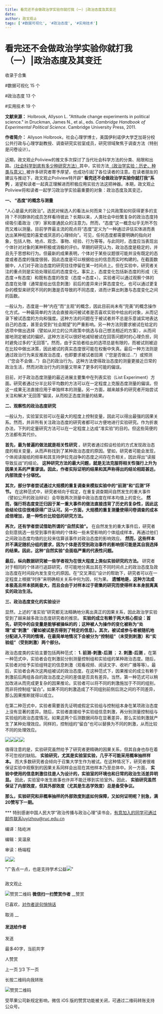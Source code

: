 ```yaml
---
title: 看完还不会做政治学实验你就打我（一）|政治态度及其变迁
date: 
author: 政文观止
tags: ['#数据可视化', '#政治态度', '#实用技术']
---
```

# 看完还不会做政治学实验你就打我（一）|政治态度及其变迁


收录于合集

#数据可视化 15 个

#政治态度 13 个

#实用技术 19 个

**文献来源：** Holbrook, Allyson L. "Attitude change experiments in political
science." in Druckman, James N., et al., eds. _Cambridge Handbook of
Experimental Political Science_. Cambridge University Press, 2011.

  

 **作者简介：** Allyson
Holbrook，社会心理学博士，美国伊利诺伊大学芝加哥分校公共行政与心理学副教授、调查研究实验室成员，研究领域聚焦于调查方法（特别是问卷设计）。

  

  

近期，政文观止Poliview的推文多次探讨了当代社会科学方法的分类、局限和出路。[（社会科学到底有多少种研究方法）](http://mp.weixin.qq.com/s?__biz=MzI5ODY0MTQ1OA==&mid=2247484809&idx=1&sn=228af3bad8a707571fb73978e893da94&chksm=eca3f4d4dbd47dc2f3fb3c94acf1057ee57e640c0d1ed1da51740921a5222535d8e904e4b612&scene=21#wechat_redirect)其中，实验方法[（政治学实验：历史、种类与意义）](http://mp.weixin.qq.com/s?__biz=MzI5ODY0MTQ1OA==&mid=2247484764&idx=1&sn=279895508c9c78d19db61ca21e5f738e&chksm=eca3f401dbd47d17bb27a99f23225a0240a699d6eacd49282d9a9c52a54e1667c45e29504223&scene=21#wechat_redirect)被许多研究者寄予厚望，也成功引起了各位读者的注意。在读者朋友的建议与推动下，政文观止Poliview特开辟“
**看完还不会做政治学实验你就打我”系列**
，渴望和读者一起真正理解进而积极应用实验方法这把神器。本期，政文观止Poliview将和读者一起学习政治学实验最重要的对象：政治态度及其变迁。

  

 **一、 “态度”的概念与测量**

  

“人心是最大的政治”。选民对候选人的看法从何而来？公共政策如何获得更多的支持？不同群体的成员怎样看待彼此？长期以来，人类社会中纷繁复杂的政治态度持续吸引着政治（学）家和普通民众的注意力。然而，“态度”这一概念似乎无所不包而又难以测量。目前学界最主流的观点将“态度”定义为“一种通过评估实体进而表达出某种程度的喜爱或厌恶的心理倾向”。可见，任何态度都需要明确的指向对象，包括人物、地点、观念、事物、经验、行为等等。与此同时，态度应当表现出个体针对对象的某种积极或消极的评价。早期的研究认为，政治态度是稳定的，并且先于思想和行为。但最新的成果表明，个体对于某些议题很可能并没有既定的态度或者态度的强度很弱，因此态度是可以根据给出的信息而实时构建的。在截面数据中，人们对于政治态度的研究往往停留在某一时间点上。但在实验中，研究者关注的重点则是实验处理前后的态度变化。事实上，态度变化包括新态度的形成（无态度→有态度）和既有态度的改变（态度→态度+）。实验者可以通过观察个体的态度在处理（通常是给出信息刺激）前后的差异来计算态度变化，也可以通过更复杂的模型来研究不同的刺激是否导致的不同态度，进而计算出刺激与态度变化之间的函数。

一般认为，态度是一种“内在”而“主观”的概念，因此目前尚未有“完美”的概念操作化方式。一种最简单的方法会直接询问被试者是否喜欢实验中给出的对象，从而记录下被试态度的方向和强度。这种方法的问题在于被试者并不总是乐意诚实地表达自己的态度，甚至会受到“社会期望”的严重影响。另一种方法则要求被试在给定的选项中做出选择（譬如从对立的公共政策中挑选与自己想法相近的方案），从而间接地测定被试的偏好。这种方法可以很好地减轻被试在回答问题时的心理负担，同时避免过多的“无回答”。然而，由于实验者给出的选项总是有限的，而被试则被迫在比较中做出决策，因此被试的真实态度很可能在权衡中失真。最后一种方法则是通过政治行为来反推政治态度，也即要求被试者回溯（“您是否做过…”）或预测（“您会不会做…”）自己的政治行为。这种方法使得政治态度的测量更接近日常的政治生活，然而对政治行为的测量又带来了更多的可能的偏误。

目前，对于政治态度测量的最近进展主要集中在列表实验（List
Experiment）方面。研究者通过分半比较平均数的方法可以在一定程度上克服态度测量的偏误。但这一成果无法直接应用于单独样本的测量。另一方面，越来越多的研究者开始尝试关注和解决“无回答”偏误，从而校正态度测量的结果。

**二、观察性的政治态度研究**

  

一般认为，实验室实验可以在最大的程度上控制变量，因此可以得出最强的因果关系。然而，并非所有关注政治态度的研究者都可以方便地进行实验研究。作为折衷办法，下列的定量研究方法可以在一定程度上达成“准实验”的目的。但这些简便的方法都有其代价。  

**首先，最为普遍的做法就是相关性研究**
。研究者通过假设检验的方式发现政治态度的相关变量，从而声称找到了某种政治态度的原因。譬如，研究者可能会发现，个体阅读报纸的频率和其支持伊拉克战争的态度之间存在负相关，因此得出“读报导致反战”的结论。
**这种研究方法的最大问题，就是无法克服将相关性强行上升为因果关系的严重谬误。因此，作者实际证明的结果和其声称得出的结论相距甚远，内部效度十分堪忧。**

**其次，部分学者尝试通过大规模的重复调查来模拟实验中的“前测”和“后测”环节。**
在这种范式中，研究者倾向于假定，在重复调查期间自然发生的重大事件（譬如公开的政治辩论）会导致两次测量中政治态度在样本均值上的变化。
**然而，强行将态度变迁归因于某一重大事件的做法直接违背了历史的复杂性，因此这些结论往往很难获得广泛认可。另一方面，大规模的重复测量使得问卷调查的成本成倍增加，是一种性价比较低的研究方法。**

**再次，还有学者尝试借助所谓的“自然实验”。**
在自然发生的重大事件后，研究者会刻意挑选一些受到事件影响的个体和一些未受影响的个体组成样本，再通过他们之间政治态度均值的比较来估算该事件对政治态度的影响效应。
**然而，这些样本并不满足随机分组的要求，因为个体是否受到政治事件的影响很可能是其自我选择的结果。因此，这种“自然实验”会面临严重的代表性问题。**

**最后，纵向数据研究被一些学者视为在很大程度上类似实验研究的方法。**
研究者对于相同的个体进行追踪研究，尽可能地分离出其在不同时间点上的政治态度及政治态度在时间段内发生变化的原因。在“交叉滞后”设计的帮助下，研究者可以在一定程度上根据“时序”来明确相关关系中何为因，何为果。
**遗憾地是，这种方法成本极高且样本损耗极大，而且会由于对样本过于密集的研究而使得样本本身脱离真实的政治生活。**

**三、政治态度变化的实验设计**

  

显然，上述的“准实验”研究都无法精确地分离出真正的因果关系，因此政治学实验受到了越来越多政治态度研究者的推崇。
**实验的成立有赖于两大核心假设：首先，研究中的自变量是能够被操纵的的；这种被人为操作的变化被称为“处理”或“刺激”（譬如被试是否得到了特定的信息）。其次，被试或参与者被随机地分配进入不同的情境，在最简单地情况下会被分为“控制组”（未受到刺激）和“实验组”（受到刺激）两个部分。**

政治态度类的实验主要包括两种范式： **1\. 前测-刺激-后测** ； **2\. 刺激-后测**
。在第一种范式中，实验者会在刺激前分别测量控制组和实验组的某种政治态度。随后，实验者对给予实验组特定的信息刺激（观看视频、阅读文字、收听广播等等）。最后，实验者会再次这两组被试的政治态度。在这种范式下，因果推论的成立有赖于刺激前后两组各自的政治态度之间的差值是否具有差异。当然，第一种范式可以稍加改进从而完成更复杂的因果推论。实验者可以将不同的刺激施加于不同的组别，而非将控制组“留白”。如果不同的刺激造成了不同组别前侧后测之间的不同差异，那么因果推断就得以成立。

在第二种范式中，实验者需要首先证明或假定实验组与控制组本身在某项政治态度上没有显著的差异。随后，实验者直接给予实验组信息刺激，再分别测量控制组与实验组的政治态度情况。如果这两个后测数据间存在显著差异，那么实验刺激就产生了某种处理效应。同样的，控制组的“留白”也可以替换为不同的刺激，从而比较不同的处理效应。

  

![](/images/516/2.png)![](/images/516/3.png)![](/images/516/4.png)![](/images/516/5.png)

  

值得注意的是，实验研究虽然给予了研究者更精确的因果关系，但其自身也存在着不可忽视的缺陷。 **实验研究，尤其是实验室实验，几乎不可能采用概率抽样样本。**
而大多数研究者会倾向于召集大学生作为被试。在这种情况下，研究者很难保证实验中观察到的因果关系同样会出现在其他样本乃至总体中。另一方面，
**实验中使用的信息刺激往往是人为设计的，实验室的环境也和日常的政治生活差异明显。** 因此，实验室中发生故事也许并不能迁移到实验室外。因此，
**实验研究虽然保证了内部效度，但其外部效度（尤其是生态学效度）总是备受争议。**  

  

 **那么，实验研究和非概率抽样的外部效度到底如何保障，又如何证明呢？别急，满20赞写下一期。**

  

*** 特别感谢中国人民大学“政治传播与政治心理”读书会，有意加入的同学可通过邮件联系luyizhou@ruc.edu.cn

  

编译：陆屹洲

编辑：吴温泉

审读：杨端程

![](/images/516/6.jpeg)![](/images/516/7.jpeg)

"广告点一点，也是支持学术公益![](/images/516/8.png)"

![]()

政文观止

![赞赏二维码]() **微信扫一扫赞赏作者** __赞赏

已喜欢，[对作者说句悄悄话](javascript:;)

取消 __

#### 发送给作者

发送

最多40字，当前共字

[](javascript:;) 人赞赏

上一页 [1](javascript:;)/3 下一页

长按二维码向我转账

![赞赏二维码]()

受苹果公司新规定影响，微信 iOS 版的赞赏功能被关闭，可通过二维码转账支持公众号。

